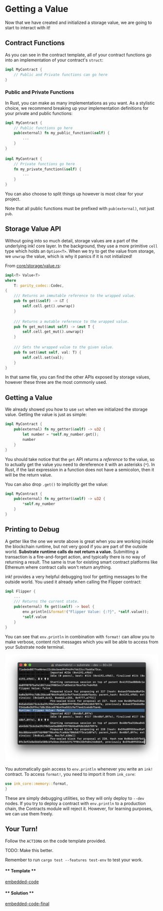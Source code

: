Getting a Value
===

Now that we have created and initialized a storage value, we are going to start to interact with it!

## Contract Functions

As you can see in the contract template, all of your contract functions go into an implementation of your contract's `struct`:

```rust
impl MyContract {
    // Public and Private functions can go here
}
```

### Public and Private Functions

In Rust, you can make as many implementations as you want. As a stylistic choice, we recommend breaking up your implementation definitions for your private and public functions:

```rust
impl MyContract {
    // Public functions go here
    pub(external) fn my_public_function(&self) {
        ...
    } 
}

impl MyContract {
    // Private functions go here
    fn my_private_function(&self) {
        ...
    }
}
```

You can also choose to split things up however is most clear for your project.

Note that all public functions must be prefixed with `pub(external)`, not just `pub`.

## Storage Value API

Without going into so much detail, storage values are a part of the underlying ink! core layer. In the background, they use a more primitive `cell` type which holds an `Option<T>`. When we try to get the value from storage, we `unwrap` the value, which is why it panics if it is not initialized!

From [core/storage/value.rs](https://github.com/paritytech/ink/blob/master/core/src/storage/value.rs):

```rust
impl<T> Value<T>
where
    T: parity_codec::Codec,
{
    /// Returns an immutable reference to the wrapped value.
    pub fn get(&self) -> &T {
        self.cell.get().unwrap()
    }

    /// Returns a mutable reference to the wrapped value.
    pub fn get_mut(&mut self) -> &mut T {
        self.cell.get_mut().unwrap()
    }

    /// Sets the wrapped value to the given value.
    pub fn set(&mut self, val: T) {
        self.cell.set(val);
    }
}
```

In that same file, you can find the other APIs exposed by storage values, however these three are the most commonly used.

## Getting a Value

We already showed you how to use `set` when we initialized the storage value. Getting the value is just as simple:

```rust
impl MyContract {
    pub(external) fn my_getter(&self) -> u32 {
        let number = *self.my_number.get();
        number
    }
}
```

You should take notice that the `get` API returns a _reference_ to the value, so to actually get the value you need to dereference it with an asterisks (`*`). In Rust, if the last expression in a function does not have a semicolon, then it will be the return value.

You can also drop `.get()` to implicitly get the value:

```rust
impl MyContract {
    pub(external) fn my_getter(&self) -> u32 {
        *self.my_number
    }
}
```

## Printing to Debug

A getter like the one we wrote above is great when you are working inside the blockchain runtime, but not very good if you are part of the outside world. **Substrate runtime calls do not return a value.** Submitting a transaction is a fire-and-forget action, and typically there is no way of returning a result. The same is true for existing smart contract platforms like Ethereum where contract calls won't return anything.

ink! provides a very helpful debugging tool for getting messages to the outside world. You used it already when calling the Flipper contract:

```rust
impl Flipper {
    ...
    /// Returns the current state.
    pub(external) fn get(&self) -> bool {
        env.println(&format!("Flipper Value: {:?}", *self.value));
        *self.value
    }
}
```

You can see that `env.println` in combination with `format!` can allow you to make verbose, content rich messages which you will be able to access from your Substrate node terminal.

![An image of println in the terminal for Flipper with false](../0/assets/flipper-println-false.png)

You automatically gain access to `env.println` whenever you write an `ink!` contract. To access `format!`, you need to import it from `ink_core`:

```rust
use ink_core::memory::format,
}
```

These are simply debugging utilities, so they will only deploy to `--dev` nodes. If you try to deploy a contract with `env.println` to a production chain, the Contracts module will reject it. However, for learning purposes, we can use them freely.

## Your Turn!

Follow the `ACTION`s on the code template provided.

TODO: Make this better.

Remember to run `cargo test --features test-env` to test your work.

<!-- tabs:start -->

#### ** Template **

[embedded-code](./assets/1.3-template.rs ':include :type=code embed-template')

#### ** Solution **

[embedded-code-final](./assets/1.3-finished-code.rs ':include :type=code embed-final')

<!-- tabs:end -->